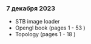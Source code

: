 ### 7 декабря 2023 
  - STB image loader
  - Opengl book (pages 1 - 53 )
  - Topology (pages 1 - 18 )
